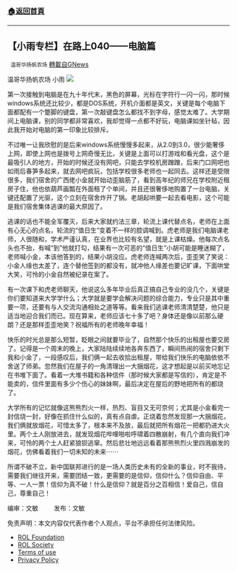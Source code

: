 ###  [:house:返回首頁](https://github.com/ourhimalayas/txt)
---


## 【小雨专栏】在路上040——电脑篇
` 温哥华扬帆农场` [轉載自GNews](https://gnews.org/zh-hans/1647517/)

温哥华扬帆农场 小雨
![](https://assets.gnews.org/wp-content/uploads/2021/06/专栏图.jpg)


第一次接触到电脑是在九十年代末，黑色的屏幕，光标在字符行一闪一闪，那时候windows系统还比较少，都是DOS系统，开机介面都是英文，关键是每个电脑下面都配有一个蹩脚的键盘，第一次敲键盘怎么都找不到字母，感觉太难了。大学期间上电脑课，别的同学都非常喜欢，我却觉得一点都不好玩，电脑课如坐针毡，因此我开始对电脑的第一印象比较排斥。

不过唯一让我欣慰的是后来windows系统慢慢多起来，从2.0到3.0，很少能奢侈上网，即使上网也是拨号上网奇慢无比，关键是上面可以打游戏和看光盘，这个是最吸引人的地方，开始的时候还没有网吧，只能去学校机房蹭蹭，后来门口网吧也如雨后春笋多起来，就去网吧疯玩，包括学校很多老师也一起同去。这样还是受限很多，我们宿舍的广西佬小金就开始动歪脑筋了，看到高年纪的师兄在学校附近租房子住，他也依葫芦画瓢在外面租了个单间，并且还很奢侈地购置了一台电脑，关键还配置了光驱，这个立刻在宿舍炸开了锅。老胡起哄要一起去看电影，这个可能是我们宿舍集体逃课的最大原因了。

逃课的话也不能全军覆灭，后来大家就约法三章，轮流上课代替点名，老师在上面有心无心的点名，轮流的“值日生”变着不一样的腔调喊到。虎老师是我们电脑课老师，人很随和，学术严谨认真，在业界也比较有名望，就是上课枯燥。他每次点名头也不抬，有喊“到”他就打勾，结果有一次可恶的“值日生”小胡可能是睡迷糊了，老师喊小金，本该他答到的，结果小胡没应。虎老师连喊两次后，歪歪笑了笑说：小金人缘也太差了，连个替他签到的都没有，就冲他人缘差也要记旷课，下面哄堂大笑，可怜的小金自然被纪录在案了。

有一次课下和虎老师聊天，他说这么多年毕业后真正搞自己专业的没几个，关键是你们要知道来大学学什么；大学就是要学会解决问题的综合能力，专业只是其中重要一项，还要有与人交流沟通相处之道等等。看来我们逃课老师清清楚楚，他只是适当地迎合我们而已。现在算来，老师应该七十多了吧？身体还是像以前那么硬朗？还是那样歪歪地笑？祝福所有的老师晚年幸福！

快乐的时光总是那么短暂，眨眼之间就要毕业了，自然那个快乐的出租屋也要交房了。记得是一个周末的晚上，大家陆陆续续地各奔东西了，瞬间热闹的宿舍只剩下我和小金了，一段感叹后，我们俩一起去收拾出租屋，带给我们快乐的电脑依依不舍送了师弟。忽然我们在屋子的一角清理出一大捆烟花，这才想起是以前买地忘记在书堆下面了。看着一大堆书籍和各种信件（那时候大家都是写信的），肯定是不能卖的，信件里面有多少个伤心的妹妹啊，最后决定在屋后的野地把所有的都烧了。

大学所有的记忆就像这熊熊烈火一样，热烈、盲目又无可奈何；尤其是小金看完一封信烧一封，好像在抓住什么似的，真有点自虐。正烧着忽然发现那一大捆烟花，我们俩就放烟花，可惜太多了，根本来不及放，最后就把所有烟花一把都扔进大火里。两个土人刚放进去，就发现烟花哔哩啪啦呼啸着四散崩射，有几个直向我们冲来，可怜的两个土人赶紧狼狈逃窜。然后悲壮地远远看着那熊熊烈火里四溅崩发的烟花，仿佛看着我们一切未知的未来⋯⋯

所谓不破不立，新中国联邦进行的是一场人类历史未有的全新的事业，时不我待，需要我们继往开来，需要团结一致，更需要的是信仰，信仰什么？信仰自由、平等、一人一票！信仰为真不破！什么是信仰？就是百分之百相信！爱自己，信自己，尊重自己！

编审：文敏         发布：文敏

 

免责声明：本文内容仅代表作者个人观点，平台不承担任何法律风险。

- [ROL Foundation](https://rolfoundation.org/)
- [ROL Society](https://rolsociety.org/)
- [Terms of use](https://gnews.org/terms-of-use-3/)
- [Privacy Policy](https://gnews.org/privacy-policy/)
